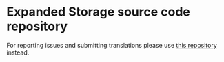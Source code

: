 # Expanded Storage source code repository

For reporting issues and submitting translations please use [this repository](https://github.com/Ellemes/expanded-storage/) instead.